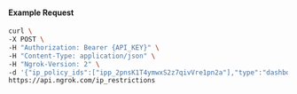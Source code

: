 <!-- Code generated for API Clients. DO NOT EDIT. -->

#### Example Request

```bash
curl \
-X POST \
-H "Authorization: Bearer {API_KEY}" \
-H "Content-Type: application/json" \
-H "Ngrok-Version: 2" \
-d '{"ip_policy_ids":["ipp_2pnsK1T4ymwxS2z7qivVre1pn2a"],"type":"dashboard"}' \
https://api.ngrok.com/ip_restrictions
```

